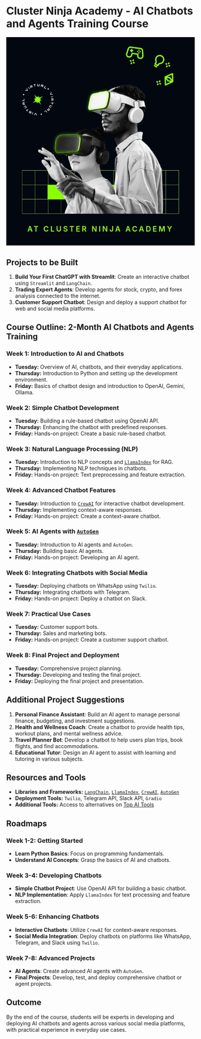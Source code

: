 # Cluster Ninja Academy - AI Chatbots and Agents Training Course
![Cluster Ninja Academy](https://github.com/Ayocrypt/Cluster-Ninja-Academy/blob/main/IMG_20240802_063500.jpg)

## Projects to be Built
1. **Build Your First ChatGPT with Streamlit**: Create an interactive chatbot using `Streamlit` and `LangChain`.
2. **Trading Expert Agents**: Develop agents for stock, crypto, and forex analysis connected to the internet.
3. **Customer Support Chatbot**: Design and deploy a support chatbot for web and social media platforms.

## Course Outline: 2-Month AI Chatbots and Agents Training

### Week 1: Introduction to AI and Chatbots
- **Tuesday:** Overview of AI, chatbots, and their everyday applications.
- **Thursday:** Introduction to Python and setting up the development environment.
- **Friday:** Basics of chatbot design and introduction to OpenAI, Gemini, Ollama.

### Week 2: Simple Chatbot Development
- **Tuesday:** Building a rule-based chatbot using OpenAI API.
- **Thursday:** Enhancing the chatbot with predefined responses.
- **Friday:** Hands-on project: Create a basic rule-based chatbot.

### Week 3: Natural Language Processing (NLP)
- **Tuesday:** Introduction to NLP concepts and [`LlamaIndex`](https://github.com/jerryjliu/llama_index) for RAG.
- **Thursday:** Implementing NLP techniques in chatbots.
- **Friday:** Hands-on project: Text preprocessing and feature extraction.

### Week 4: Advanced Chatbot Features
- **Tuesday:** Introduction to [`CrewAI`](https://github.com/crewaiofficial/crewai) for interactive chatbot development.
- **Thursday:** Implementing context-aware responses.
- **Friday:** Hands-on project: Create a context-aware chatbot.

### Week 5: AI Agents with [`AutoGen`](https://github.com/microsoft/autogen)
- **Tuesday:** Introduction to AI agents and `AutoGen`.
- **Thursday:** Building basic AI agents.
- **Friday:** Hands-on project: Developing an AI agent.

### Week 6: Integrating Chatbots with Social Media
- **Tuesday:** Deploying chatbots on WhatsApp using `Twilio`.
- **Thursday:** Integrating chatbots with Telegram.
- **Friday:** Hands-on project: Deploy a chatbot on Slack.

### Week 7: Practical Use Cases
- **Tuesday:** Customer support bots.
- **Thursday:** Sales and marketing bots.
- **Friday:** Hands-on project: Create a customer support chatbot.

### Week 8: Final Project and Deployment
- **Tuesday:** Comprehensive project planning.
- **Thursday:** Developing and testing the final project.
- **Friday:** Deploying the final project and presentation.

## Additional Project Suggestions
1. **Personal Finance Assistant**: Build an AI agent to manage personal finance, budgeting, and investment suggestions.
2. **Health and Wellness Coach**: Create a chatbot to provide health tips, workout plans, and mental wellness advice.
3. **Travel Planner Bot**: Develop a chatbot to help users plan trips, book flights, and find accommodations.
4. **Educational Tutor**: Design an AI agent to assist with learning and tutoring in various subjects.

## Resources and Tools
- **Libraries and Frameworks:** [`LangChain`](https://github.com/langchain/langchain), [`LlamaIndex`](https://github.com/jerryjliu/llama_index), [`CrewAI`](https://github.com/crewaiofficial/crewai), [`AutoGen`](https://github.com/microsoft/autogen)
- **Deployment Tools:** `Twilio`, Telegram API, Slack API, `Gradio`
- **Additional Tools:** Access to alternatives on [Top AI Tools](https://topai.tools/alternatives/crewai)

## Roadmaps
### Week 1-2: Getting Started
- **Learn Python Basics**: Focus on programming fundamentals.
- **Understand AI Concepts**: Grasp the basics of AI and chatbots.

### Week 3-4: Developing Chatbots
- **Simple Chatbot Project**: Use OpenAI API for building a basic chatbot.
- **NLP Implementation**: Apply `LlamaIndex` for text processing and feature extraction.

### Week 5-6: Enhancing Chatbots
- **Interactive Chatbots**: Utilize `CrewAI` for context-aware responses.
- **Social Media Integration**: Deploy chatbots on platforms like WhatsApp, Telegram, and Slack using `Twilio`.

### Week 7-8: Advanced Projects
- **AI Agents**: Create advanced AI agents with `AutoGen`.
- **Final Projects**: Develop, test, and deploy comprehensive chatbot or agent projects.

## Outcome
By the end of the course, students will be experts in developing and deploying AI chatbots and agents across various social media platforms, with practical experience in everyday use cases.
